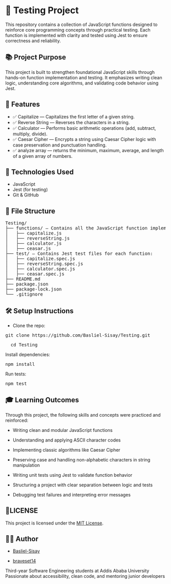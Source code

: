 <h1>🧪 Testing Project</h1>

This repository contains a collection of JavaScript functions designed to reinforce core programming concepts through practical testing. Each function is implemented with clarity and tested using Jest to ensure correctness and reliability.

<h2>📚 Project Purpose</h2>

This project is built to strengthen foundational JavaScript skills through hands-on function implementation and testing. It emphasizes writing clean logic, understanding core algorithms, and validating code behavior using Jest.

<h2>🚀 Features</h2>

- ✅ Capitalize — Capitalizes the first letter of a given string. <br>
- ✅ Reverse String — Reverses the characters in a string. <br>
- ✅ Calculator — Performs basic arithmetic operations (add, subtract, multiply, divide).<br>
- ✅ Caesar Cipher — Encrypts a string using Caesar Cipher logic with case preservation and punctuation handling.<br>
- ✅ analyze array — returns the minimum, maximum, average, and length of a given array of numbers.<br>

<h2>🧪 Technologies Used</h2>

- JavaScript <br>
- Jest (for testing) <br>
- Git & GitHub<br>

<h2>📁 File Structure</h2>
<pre>
Testing/
├── functions/ — Contains all the JavaScript function implementations:
│   ├── capitalize.js
│   ├── reverseString.js
│   ├── calculator.js
│   ├── ceasar.js
├── test/ — Contains Jest test files for each function:
│   ├── capitalize.spec.js
│   ├── reverseString.spec.js
│   ├── calculator.spec.js
│   ├── ceasar.spec.js
├── README.md
├── package.json 
├── package-lock.json
└── .gitignore
</pre>

<h2>🛠️ Setup Instructions</h2>

- Clone the repo:
<pre>
git clone https://github.com/Basliel-Sisay/Testing.git
</pre>
<pre>
  cd Testing
</pre>

 Install dependencies:
  <pre>
npm install
</pre>

Run tests:
<pre>
npm test
</pre>

<h2>🎓 Learning Outcomes</h2>

Through this project, the following skills and concepts were practiced and reinforced:

- Writing clean and modular JavaScript functions

- Understanding and applying ASCII character codes

- Implementing classic algorithms like Caesar Cipher

- Preserving case and handling non-alphabetic characters in string manipulation

- Writing unit tests using Jest to validate function behavior

- Structuring a project with clear separation between logic and tests

- Debugging test failures and interpreting error messages

 <h2> 📝LICENSE</h2>

This project is licensed under the [MIT License](https://opensource.org/licenses/MIT).


<h2> 👨‍💻 Author</h2>

- [Basliel-Sisay](https://github.com/Basliel-Sisay)
  
- [braveset14](https://github.com/braveset14)

Third-year Software Engineering students at Addis Ababa University
Passionate about accessibility, clean code, and mentoring junior developers
